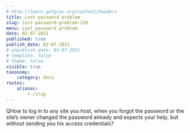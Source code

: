 ```yaml
---
# http://learn.getgrav.org/content/headers
title: Lost password problem
slug: lost-password-problem-128
menu: Lost password problem
date: 02-07-2011
published: true
publish_date: 02-07-2011
# unpublish_date: 02-07-2011
# template: false
# theme: false
visible: true
taxonomy:
    category: docs
routes:
    aliases:
        - /slug
---
```


<a name="intro-q"></a>

QHow to log in to any site you host, when you forgot the password or the site’s owner changed the password already and expects your help, but without sending you his access credentials?